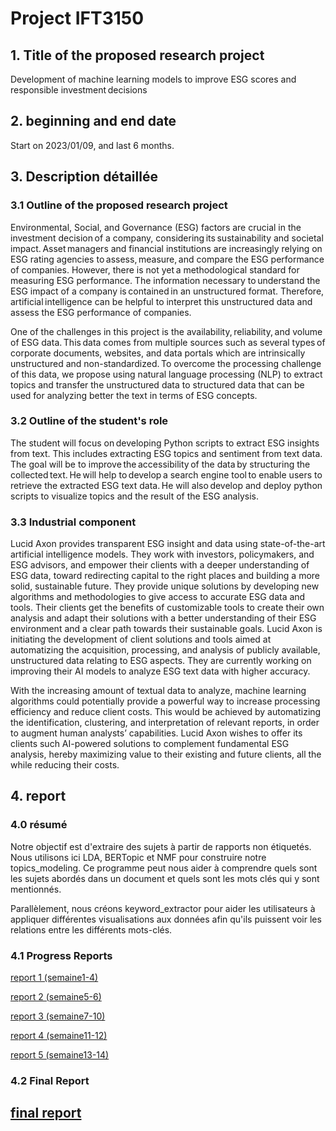# Project IFT3150

## 1. Title of the proposed research project 
Development of machine learning models to improve ESG scores and responsible investment decisions 
## 2. beginning and end date 
Start on 2023/01/09, and last 6 months. 
## 3. Description détaillée

### 3.1 Outline of the proposed research project
<div>
Environmental, Social, and Governance (ESG) factors are crucial in the investment decision of a company, considering its sustainability and societal impact. Asset managers and financial institutions are increasingly relying on ESG rating agencies to assess, measure, and compare the ESG performance of companies. However, there is not yet a methodological standard for measuring ESG performance. The information necessary to understand the ESG impact of a company is contained in an unstructured format. Therefore, artificial intelligence can be helpful to interpret this unstructured data and assess the ESG performance of companies.   

One of the challenges in this project is the availability, reliability, and volume of ESG data. This data comes from multiple sources such as several types of corporate documents, websites, and data portals which are intrinsically unstructured and non-standardized. To overcome the processing challenge of this data, we propose using natural language processing (NLP) to extract topics and transfer the unstructured data to structured data that can be used for analyzing better the text in terms of ESG concepts. 
</div>

### 3.2 Outline of the student's role
<div>
The student will focus on developing Python scripts to extract ESG insights from text. This includes extracting ESG topics and sentiment from text data. The goal will be to improve the accessibility of the data by structuring the collected text. He will help to develop a search engine tool to enable users to retrieve the extracted ESG text data. He will also develop and deploy python scripts to visualize topics and the result of the ESG analysis. 
</div>


### 3.3 Industrial component
<div>
Lucid Axon provides transparent ESG insight and data using state-of-the-art artificial intelligence models. They work with investors, policymakers, and ESG advisors, and empower their clients with a deeper understanding of ESG data, toward redirecting capital to the right places and building a more solid, sustainable future. They provide unique solutions by developing new algorithms and methodologies to give access to accurate ESG data and tools. Their clients get the benefits of customizable tools to create their own analysis and adapt their solutions with a better understanding of their ESG environment and a clear path towards their sustainable goals. Lucid Axon is initiating the development of client solutions and tools aimed at automatizing the acquisition, processing, and analysis of publicly available, unstructured data relating to ESG aspects. They are currently working on improving their AI models to analyze ESG text data with higher accuracy.

With the increasing amount of textual data to analyze, machine learning algorithms could potentially provide a powerful way to increase processing efficiency and reduce client costs. This would be achieved by automatizing the identification, clustering, and interpretation of relevant reports, in order to augment human analysts’ capabilities. Lucid Axon wishes to offer its clients such AI-powered solutions to complement fundamental ESG analysis, hereby maximizing value to their existing and future clients, all the while reducing their costs.
</div>

## 4. report
### 4.0 résumé
<div>
Notre objectif est d'extraire des sujets à partir de rapports non étiquetés. Nous utilisons ici LDA, BERTopic et NMF pour construire notre topics_modeling. Ce programme peut nous aider à comprendre quels sont les sujets abordés dans un document et quels sont les mots clés qui y sont mentionnés. 

Parallèlement, nous créons keyword_extractor pour aider les utilisateurs à appliquer différentes visualisations aux données afin qu'ils puissent voir les relations entre les différents mots-clés.
</div>

### 4.1 Progress Reports
[report 1 (semaine1-4)](https://github.com/UCMP13753/IFT3150/blob/main/doc/rapport1(semaine1-4).pdf)

[report 2 (semaine5-6)](https://github.com/UCMP13753/IFT3150/blob/main/doc/rapport2(semaine5-6).pdf)

[report 3 (semaine7-10)](https://github.com/UCMP13753/IFT3150/blob/main/doc/rapport3(semaine7-10).pdf)

[report 4 (semaine11-12)](https://github.com/UCMP13753/IFT3150/blob/main/doc/rapport4(semaine11-12).pdf)

[report 5 (semaine13-14)](https://github.com/UCMP13753/IFT3150/blob/main/doc/rapport5(semaine13-14).pdf)

### 4.2 Final Report
[final report](https://github.com/UCMP13753/IFT3150/blob/main/doc/rapport_final.pdf)
--